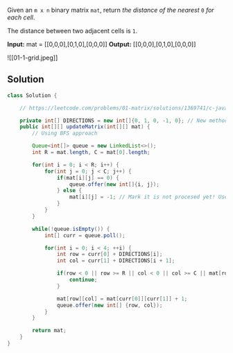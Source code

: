 Given an `m x n` binary matrix `mat`, return _the distance of the nearest_ `0` _for each cell_.

The distance between two adjacent cells is `1`.

**Input:** mat = [[0,0,0],[0,1,0],[0,0,0]]
**Output:** [[0,0,0],[0,1,0],[0,0,0]]

![[01-1-grid.jpeg]]

## Solution

```java
class Solution {

    // https://leetcode.com/problems/01-matrix/solutions/1369741/c-java-python-bfs-dp-solutions-with-picture-clean-concise-o-1-space/

    private int[] DIRECTIONS = new int[]{0, 1, 0, -1, 0}; // New method to calculate the neighbours - 4 directionally
    public int[][] updateMatrix(int[][] mat) {
        // Using BFS approach

        Queue<int[]> queue = new LinkedList<>();
        int R = mat.length, C = mat[0].length;

        for(int i = 0; i < R; i++) {
            for(int j = 0; j < C; j++) {
                if(mat[i][j] == 0) {
                    queue.offer(new int[]{i, j});
                } else {
                    mat[i][j] = -1; // Mark it is not procesed yet! Use any integer other than 0/1
                }
            }
        }

        while(!queue.isEmpty()) {
            int[] curr = queue.poll();

            for(int i = 0; i < 4; ++i) {
                int row = curr[0] + DIRECTIONS[i];
                int col = curr[1] + DIRECTIONS[i + 1];

                if(row < 0 || row >= R || col < 0 || col >= C || mat[row][col] != -1) {
                    continue;
                }

                mat[row][col] = mat[curr[0]][curr[1]] + 1;
                queue.offer(new int[] {row, col});
            }
        }

        return mat;
    }
}
```

